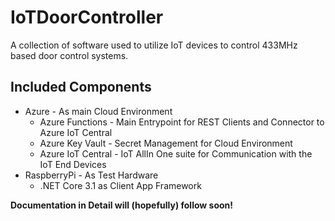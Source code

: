 # IoTDoorController

A collection of software used to utilize IoT devices to control 433MHz based door control systems. 

## Included Components 

* Azure - As main Cloud Environment
  * Azure Functions - Main Entrypoint for REST Clients and Connector to Azure IoT Central
  * Azure Key Vault - Secret Management for Cloud Environment
  * Azure IoT Central - IoT AllIn One suite for Communication with the IoT End Devices
* RaspberryPi - As Test Hardware
  * .NET Core 3.1 as Client App Framework
  
**Documentation in Detail will (hopefully) follow soon!**

  
  
